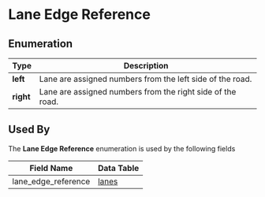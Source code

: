 # Lane Edge Reference

## Enumeration
Type | Description
--- | ---
**left** | Lane are assigned numbers from the left side of the road.
**right** | Lane are assigned numbers from the right side of the road.

## Used By
The **Lane Edge Reference** enumeration is used by the following fields

Field Name | Data Table
--- | ---
lane_edge_reference | [lanes](/spec-content/data-tables/lanes.md)

